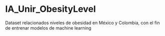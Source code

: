 # IA_Unir_ObesityLevel
Dataset relacionados niveles de obesidad en México y Colombia, con el fin de entrenar modelos de machine learning

